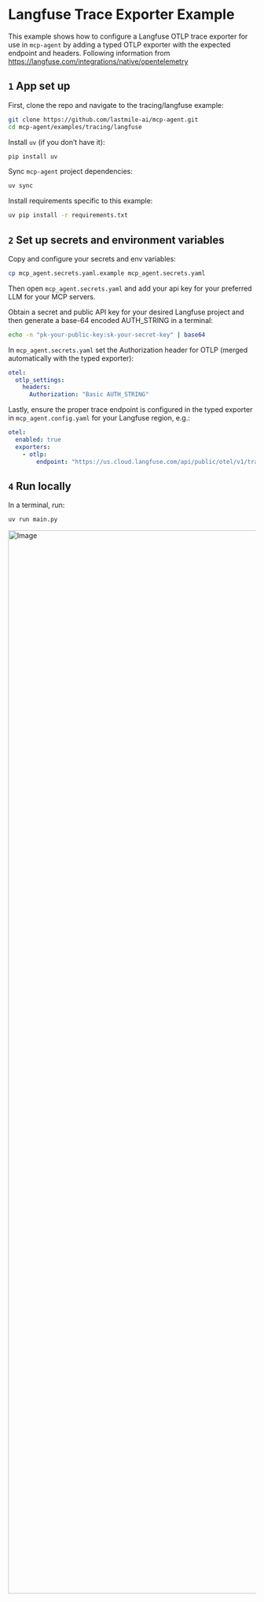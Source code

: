 # Langfuse Trace Exporter Example

This example shows how to configure a Langfuse OTLP trace exporter for use in `mcp-agent` by adding a typed OTLP exporter with the expected endpoint and headers.
Following information from https://langfuse.com/integrations/native/opentelemetry

## `1` App set up

First, clone the repo and navigate to the tracing/langfuse example:

```bash
git clone https://github.com/lastmile-ai/mcp-agent.git
cd mcp-agent/examples/tracing/langfuse
```

Install `uv` (if you don’t have it):

```bash
pip install uv
```

Sync `mcp-agent` project dependencies:

```bash
uv sync
```

Install requirements specific to this example:

```bash
uv pip install -r requirements.txt
```

## `2` Set up secrets and environment variables

Copy and configure your secrets and env variables:

```bash
cp mcp_agent.secrets.yaml.example mcp_agent.secrets.yaml
```

Then open `mcp_agent.secrets.yaml` and add your api key for your preferred LLM for your MCP servers.

Obtain a secret and public API key for your desired Langfuse project and then generate a base-64 encoded AUTH_STRING in a terminal:

```bash
echo -n "pk-your-public-key:sk-your-secret-key" | base64
```

In `mcp_agent.secrets.yaml` set the Authorization header for OTLP (merged automatically with the typed exporter):

```yaml
otel:
  otlp_settings:
    headers:
      Authorization: "Basic AUTH_STRING"
```

Lastly, ensure the proper trace endpoint is configured in the typed exporter in `mcp_agent.config.yaml` for your Langfuse region, e.g.:

```yaml
otel:
  enabled: true
  exporters:
    - otlp:
        endpoint: "https://us.cloud.langfuse.com/api/public/otel/v1/traces"
```

## `4` Run locally

In a terminal, run:

```bash
uv run main.py
```

<img width="2160" alt="Image" src="https://github.com/user-attachments/assets/664da099-ec50-4fa8-bb89-9e6fa9880d95" />
